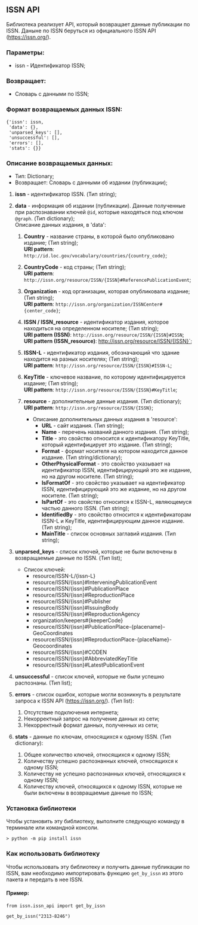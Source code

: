 ## ISSN API

Библиотека реализует API, который возвращает данные публикации по ISSN.
Даныне по ISSN беруться из официального ISSN API (https://issn.org/).

### **Параметры**:
- issn - Идентификатор ISSN;

### **Возвращает**:
- Словарь с данными по ISSN;


### **Формат возвращаемых данных ISSN**: 
```
{'issn': issn,
 'data': {},
 'unparsed_keys': [],
 'unsuccessful': [],
 'errors': [],
 'stats': {}}
```

### **Описание возвращаемых данных**:
- Тип: Dictionary;
- Возвращает: Словарь с данными об издании (публикации);

1) **issn** - идентификатор ISSN. (Тип string);
2) **data** - информация об издании (публикации). Данные полученные при распознавании ключей `@id`, которые находяться под ключом `@graph`. (Тип dictionary);  
Описание данных издания, в 'data': 

   1. **Country** - название страны, в которой было опубликовано издание; (Тип string);  
   **URI pattern**: `http://id.loc.gov/vocabulary/countries/{country_code}`;
   2. **CountryCode** - код страны; (Тип string);  
   **URI pattern**: `http://issn.org/resource/ISSN/{ISSN}#ReferencePublicationEvent`;

   3. **Organization** - код организации, которая опубликовала издание; (Тип string);   
   **URI pattern**: `http://issn.org/organization/ISSNCenter#{center_code}`;

   4. **ISSN / ISSN_resource** - идентификатор издания, которое находиться на определенном носителе; (Тип string);  
   **URI pattern (ISSN)**: `http://issn.org/resource/ISSN/{ISSN}#ISSN`;
   **URI pattern (ISSN_resource)**: http://issn.org/resource/ISSN/{ISSN}`;

   5. **ISSN-L** - идентификатор издания, обозначающий что здание находится на разных носителях; (Тип string);  
   **URI pattern**: `http://issn.org/resource/ISSN/{ISSN}#ISSN-L`;

   6. **KeyTitle** - ключевое название, по которому идентифицируется издание; (Тип string);  
   **URI pattern**: `http://issn.org/resource/ISSN/{ISSN}#KeyTitle`; 

   7. **resource** - дополнительные данные издания. (Тип dictionary);  
   **URI pattern**: `http://issn.org/resource/ISSN/{ISSN}`; 

      * Описание дополнительных данных издания в 'resource':
        - **URL** - сайт издания. (Тип string);
        - **Name** - перечень названий данного издания. (Тип string);
        - **Title** - это свойство относится к идентификатору KeyTitle, который идентифицирует это издание. (Тип string);
        - **Format** - формат носителя на котором находится данное издание. (Тип string/dictionary);
        - **OtherPhysicalFormat** - это свойство указывает на идентификатор ISSN, идентифицирующий это же издание, но на другом носителе. (Тип string);
        - **IsFormatOf** - это свойство указывает на идентификатор ISSN, идентифицирующий это же издание, но на другом носителе. (Тип string);
        - **IsPartOf** - это свойство относится к ISSN-L, являющемуся частью данного ISSN. (Тип string);
        - **IdentifiedBy** - это свойство относится к идентификаторам ISSN-L и KeyTitle, идентифицирующим данное издание. (Тип string);
        - **MainTitle** - список основных заглавий издания. (Тип string);

4) **unparsed_keys** - список ключей, которые не были включены в возвращаемые данные по ISSN. (Тип list);  

    * Список ключей:
      - resource/ISSN-L/{issn-L}
      - resource/ISSN/{issn}#InterveningPublicationEvent
      - resource/ISSN/{issn}#PublicationPlace
      - resource/ISSN/{issn}#ReproductionPlace
      - resource/ISSN/{issn}#Publisher
      - resource/ISSN/{issn}#IssuingBody
      - resource/ISSN/{issn}#ReproductionAgency
      - organization/keepers#{keeperCode}
      - resource/ISSN/{issn}#PublicationPlace-{placename}-GeoCoordinates
      - resource/ISSN/{issn}#ReproductionPlace-{placeName}-Geocoordinates
      - resource/ISSN/{issn}#CODEN
      - resource/ISSN/{issn}#AbbreviatedKeyTitle
      - resource/ISSN/{issn}#LatestPublicationEvent 

5) **unsuccessful** - список ключей, которые не были успешно распознаны. (Тип list);
6) **errors** - список ошибок, которые могли возникнуть в результате запроса к ISSN API (https://issn.org/). (Тип list):
   1. Отсутствие подключения интернета;
   2. Некорректный запрос на получение данных из сети;
   3. Некорректный формат данных, полученных из сети;

7) **stats** - данные по ключам, относящихся к одному ISSN. (Тип dictionary):
   1. Общее количество ключей, относящихся к одному ISSN;
   2. Количеству успешно распознанных ключей, относящихся к одному ISSN;
   3. Количеству не успешно распознанных ключей, относящихся к одному ISSN;
   4. Количеству ключей, относящихся к одному ISSN, которые не были включены в возвращаемые данные по ISSN;  


### Установка библиотеки
Чтобы установить эту библиотеку, выполните следующую команду в терминале или командной консоли.  
```
> python -m pip install issn
```

### Как использовать библиотеку
Чтобы использовать эту библиотеку и получить данные публикации по ISSN, вам необходимо импортировать функцию `get_by_issn` 
из этого пакета и передать в нее ISSN.  

#### Пример:  
```
from issn.issn_api import get_by_issn

get_by_issn("2313-8246")
```